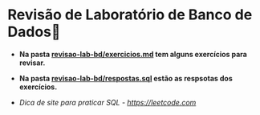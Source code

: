 # **Revisão de Laboratório de Banco de Dados:floppy_disk:**
- **Na pasta [revisao-lab-bd/exercicios.md](revisao-lab-bd/exercicios.md) tem alguns exercícios para revisar.**
- **Na pasta [revisao-lab-bd/respostas.sql](revisao-lab-bd/respostas.sql) estão as respsotas dos exercícios.**

- *Dica de site para praticar SQL - https://leetcode.com*


